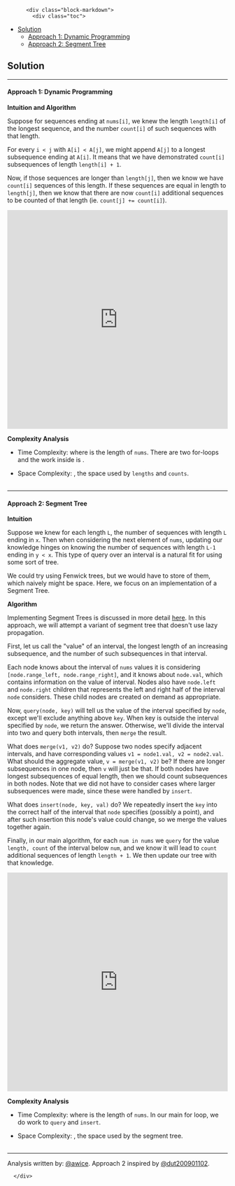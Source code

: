 <div class="article-body">
        
          <div class="block-markdown">
            <div class="toc">
<ul>
<li><a href="#solution">Solution</a><ul>
<li><a href="#approach-1-dynamic-programming">Approach 1: Dynamic Programming</a></li>
<li><a href="#approach-2-segment-tree">Approach 2: Segment Tree</a></li>
</ul>
</li>
</ul>
</div>
<h2 id="solution">Solution</h2>
<hr>
<h4 id="approach-1-dynamic-programming">Approach 1: Dynamic Programming</h4>
<p><strong>Intuition and Algorithm</strong></p>
<p>Suppose for sequences ending at <code>nums[i]</code>, we knew the length <code>length[i]</code> of the longest sequence, and the number <code>count[i]</code> of such sequences with that length.</p>
<p>For every <code>i &lt; j</code> with <code>A[i] &lt; A[j]</code>, we might append <code>A[j]</code> to a longest subsequence ending at <code>A[i]</code>.  It means that we have demonstrated <code>count[i]</code> subsequences of length <code>length[i] + 1</code>.  </p>
<p>Now, if those sequences are longer than <code>length[j]</code>, then we know we have <code>count[i]</code> sequences of this length.  If these sequences are equal in length to <code>length[j]</code>, then we know that there are now <code>count[i]</code> additional sequences to be counted of that length (ie. <code>count[j] += count[i]</code>).</p>
<iframe src="https://leetcode.com/playground/NY6NUMPF/shared" frameborder="0" width="100%" height="500" name="NY6NUMPF"></iframe>

<p><strong>Complexity Analysis</strong></p>
<ul>
<li>
<p>Time Complexity: <script type="math/tex; mode=display">O(N^2)</script> where <script type="math/tex; mode=display">N</script> is the length of <code>nums</code>.  There are two for-loops and the work inside is <script type="math/tex; mode=display">O(1)</script>.</p>
</li>
<li>
<p>Space Complexity: <script type="math/tex; mode=display">O(N)</script>, the space used by <code>lengths</code> and <code>counts</code>.
<br>
<br></p>
</li>
</ul>
<hr>
<h4 id="approach-2-segment-tree">Approach 2: Segment Tree</h4>
<p><strong>Intuition</strong></p>
<p>Suppose we knew for each length <code>L</code>, the number of sequences with length <code>L</code> ending in <code>x</code>.  Then when considering the next element of <code>nums</code>, updating our knowledge hinges on knowing the number of sequences with length <code>L-1</code> ending in <code>y &lt; x</code>.  This type of query over an interval is a natural fit for using some sort of tree.</p>
<p>We could try using Fenwick trees, but we would have to store <script type="math/tex; mode=display">N</script> of them, which naively might be <script type="math/tex; mode=display">O(N^2)</script> space.  Here, we focus on an implementation of a Segment Tree.</p>
<p><strong>Algorithm</strong></p>
<p>Implementing Segment Trees is discussed in more detail <a href="https://leetcode.com/articles/a-recursive-approach-to-segment-trees-range-sum-queries-lazy-propagation/">here</a>.  In this approach, we will attempt a variant of segment tree that doesn't use lazy propagation.</p>
<p>First, let us call the "value" of an interval, the longest length of an increasing subsequence, and the number of such subsequences in that interval.</p>
<p>Each node knows about the interval of <code>nums</code> values it is considering <code>[node.range_left, node.range_right]</code>, and it knows about <code>node.val</code>, which contains information on the value of interval.  Nodes also have <code>node.left</code> and <code>node.right</code> children that represents the left and right half of the interval <code>node</code> considers.  These child nodes are created on demand as appropriate.</p>
<p>Now, <code>query(node, key)</code> will tell us the value of the interval specified by <code>node</code>, except we'll exclude anything above <code>key</code>.  When key is outside the interval specified by <code>node</code>, we return the answer.  Otherwise, we'll divide the interval into two and query both intervals, then <code>merge</code> the result.</p>
<p>What does <code>merge(v1, v2)</code> do?  Suppose two nodes specify adjacent intervals, and have corresponding values <code>v1 = node1.val, v2 = node2.val</code>.  What should the aggregate value, <code>v = merge(v1, v2)</code> be?  If there are longer subsequences in one node, then <code>v</code> will just be that.  If both nodes have longest subsequences of equal length, then we should count subsequences in both nodes.  Note that we did not have to consider cases where larger subsequences were made, since these were handled by <code>insert</code>.</p>
<p>What does <code>insert(node, key, val)</code> do?  We repeatedly insert the <code>key</code> into the correct half of the interval that <code>node</code> specifies (possibly a point), and after such insertion this node's value could change, so we merge the values together again.</p>
<p>Finally, in our main algorithm, for each <code>num in nums</code> we <code>query</code> for the value <code>length, count</code> of the interval below <code>num</code>, and we know it will lead to <code>count</code> additional sequences of length <code>length + 1</code>.  We then update our tree with that knowledge.</p>
<iframe src="https://leetcode.com/playground/JqcEDf3A/shared" frameborder="0" width="100%" height="500" name="JqcEDf3A"></iframe>

<p><strong>Complexity Analysis</strong></p>
<ul>
<li>
<p>Time Complexity: <script type="math/tex; mode=display">O(N\log {N})</script> where <script type="math/tex; mode=display">N</script> is the length of <code>nums</code>.  In our main for loop, we do <script type="math/tex; mode=display">O(\log{N})</script> work to <code>query</code> and <code>insert</code>.</p>
</li>
<li>
<p>Space Complexity: <script type="math/tex; mode=display">O(N)</script>, the space used by the segment tree.
<br>
<br></p>
</li>
</ul>
<hr>
<p>Analysis written by: <a href="https://leetcode.com/awice">@awice</a>.  Approach 2 inspired by <a href="https://leetcode.com/problems/number-of-longest-increasing-subsequence/discuss/107307/python-dp-segment_tree-onlogn">@dut200901102</a>.</p>
          </div>
        
      </div>
